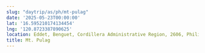 ```yaml
---
slug: "daytrip/as/ph/mt-pulag"
date: '2025-05-23T00:00:00'
lat: '16.595210174134454'
lng: '120.8723387890625'
location: Eddet, Benguet, Cordillera Administrative Region, 2606, Philippines
title: Mt. Pulag
---
```



